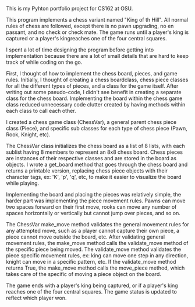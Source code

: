 This is my Pyhton portfolio project for CS162 at OSU. 

This program implements a chess variant named "King of th Hill". All normal rules of chess
are followed, except there is no pawn upgrading, no en passant, and no check or check mate.
The game runs until a player's king is captured or a player's kingreaches one of the four
central squares. 

I spent a lot of time designing the program before getting into implementation because
there are a lot of small details that are hard to keep track of while coding on the go. 

First, I thought of how to implement the chess board, pieces, and game rules. Initially, 
I thought of creating a chess boardclass, chess piece classes for all the different types
of pieces, and a class for the game itself. After writing out some pseudo-code, I didn't
see benefit in creating a separate class for the chess board. Implementing the board within
the chess game class reduced unnecessary code clutter created by having methods within each
class to call each other. 

I created a chess game class (ChessVar), a general parent chess piece class (Piece), and specific
sub classes for each type of chess piece (Pawn, Rook, Knight, etc). 

The ChessVar class initializes the chess board as a list of 8 lists, with each sublist having 
8 members to represent an 8x8 chess board. Chess pieces are instances of their respective
classes and are stored in the board as objects. I wrote a get_board method that goes
through the chess board and returns a printable version, replacing chess piece objects with 
their character tags, ex: 'K', 'p', 'q', etc, to make it easier to visualize the board while
playing. 

Implementing the board and placing the pieces was relatively simple, the harder part was
implementing the piece movement rules. Pawns can move two spaces forward on their first move,
rooks can move any number of spaces horizontally or vertically but cannot jump over pieces, 
and so on. 

The ChessVar make_move method validates the general movement rules for any attempted move, 
such as a player cannot capture their own piece, a piece cannot move outside the board, etc.
After validating general movement rules, the make_move method calls the validate_move method
of the specific piece being moved. The validate_move method validates the piece specific 
movement rules, ex: king can move one step in any direction, knight can move in a specific 
pattern, etc. If the validate_move method returns True, the make_move method calls the
move_piece method, which takes care of the specific of moving a piece object on the board.

The game ends with a player's king being captured, or if a player's king reaches one of the 
four central squares. The game status is updated to reflect which player won.


